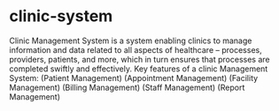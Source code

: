 # clinic-system
Clinic Management System is a system enabling clinics to manage information and data related to all aspects of healthcare – processes,
providers, patients, and more, which in turn ensures that processes are completed swiftly and effectively.
Key features of a clinic Management System:
(Patient Management)
(Appointment Management)
(Facility Management)
(Billing Management)
(Staff Management)
(Report Management)


